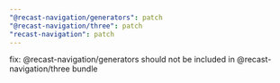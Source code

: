 ```yaml
---
"@recast-navigation/generators": patch
"@recast-navigation/three": patch
"recast-navigation": patch
---
```


fix: @recast-navigation/generators should not be included in @recast-navigation/three bundle
